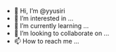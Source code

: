 - 👋 Hi, I’m @yyusiri
- 👀 I’m interested in ...
- 🌱 I’m currently learning ...
- 💞️ I’m looking to collaborate on ...
- 📫 How to reach me ...

<!---
yyusiri/yyusiri is a ✨ special ✨ repository because its `README.md` (this file) appears on your GitHub profile.
You can click the Preview link to take a look at your changes.
--->
